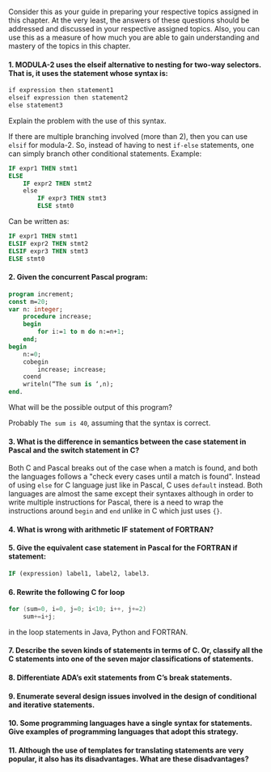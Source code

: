 Consider this as your guide in preparing your respective topics assigned in this chapter. At the very least, the answers of these questions should be addressed and discussed in your respective assigned topics. Also, you can use this as a measure of how much you are able to gain understanding and mastery of the topics in this chapter.

#### 1. MODULA-2 uses the elseif alternative to nesting for two-way selectors. That is, it uses the statement whose syntax is:
```modula2
if expression then statement1
elseif expression then statement2
else statement3
```
Explain the problem with the use of this syntax.

If there are multiple branching involved (more than 2), then you can use `elsif` for modula-2. So, instead of having to nest `if-else` statements, one can simply branch other conditional statements.
Example:
```modula2
IF expr1 THEN stmt1
ELSE
	IF expr2 THEN stmt2
	else 
		IF expr3 THEN stmt3
		ELSE stmt0
```
Can be written as:
```modula2
IF expr1 THEN stmt1
ELSIF expr2 THEN stmt2
ELSIF expr3 THEN stmt3
ELSE stmt0
```

#### 2. Given the concurrent Pascal program:
```pascal
program increment;
const m=20;
var n: integer;
	procedure increase;
	begin
		for i:=1 to m do n:=n+1;
	end;
begin
	n:=0;
	cobegin
		increase; increase;
	coend
	writeln(“The sum is ‘,n);
end.
```
What will be the possible output of this program?

Probably `The sum is 40`, assuming that the syntax is correct.

#### 3. What is the difference in semantics between the case statement in Pascal and the switch statement in C?
Both C and Pascal breaks out of the case when a match is found, and both the languages follows a "check every cases until a match is found". Instead of using `else` for C language just like in Pascal, C uses `default` instead. Both languages are almost the same except their syntaxes although in order to write multiple instructions for Pascal, there is a need to wrap the instructions around `begin` and `end` unlike in C which just uses `{}`.

#### 4. What is wrong with arithmetic IF statement of FORTRAN?

#### 5. Give the equivalent case statement in Pascal for the FORTRAN if statement:
```fortran
IF (expression) label1, label2, label3.
```

#### 6. Rewrite the following C for loop
```c
for (sum=0, i=0, j=0; i<10; i++, j+=2)
	sum+=i+j;
```
in the loop statements in Java, Python and FORTRAN.

#### 7. Describe the seven kinds of statements in terms of C. Or, classify all the C statements into one of the seven major classifications of statements.

#### 8. Differentiate ADA’s exit statements from C’s break statements.

#### 9. Enumerate several design issues involved in the design of conditional and iterative statements.

#### 10. Some programming languages have a single syntax for statements. Give examples of programming languages that adopt this strategy.

#### 11. Although the use of templates for translating statements are very popular, it also has its disadvantages. What are these disadvantages?